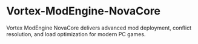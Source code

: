 # Vortex-ModEngine-NovaCore
Vortex ModEngine NovaCore delivers advanced mod deployment, conflict resolution, and load optimization for modern PC games.

